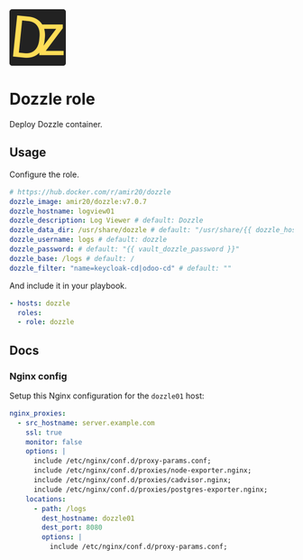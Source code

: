 <img src="/logos/dozzle.png" alt="dozzle logo" width="100" height="100">

# Dozzle role

Deploy Dozzle container.

## Usage

Configure the role.

```yml
# https://hub.docker.com/r/amir20/dozzle
dozzle_image: amir20/dozzle:v7.0.7
dozzle_hostname: logview01
dozzle_description: Log Viewer # default: Dozzle
dozzle_data_dir: /usr/share/dozzle # default: "/usr/share/{{ dozzle_hostname }}"
dozzle_username: logs # default: dozzle
dozzle_password: # default: "{{ vault_dozzle_password }}"
dozzle_base: /logs # default: /
dozzle_filter: "name=keycloak-cd|odoo-cd" # default: ""
```

And include it in your playbook.

```yml
- hosts: dozzle
  roles:
  - role: dozzle
```

## Docs

### Nginx config

Setup this Nginx configuration for the `dozzle01` host:

```yaml
nginx_proxies:
  - src_hostname: server.example.com
    ssl: true
    monitor: false
    options: |
      include /etc/nginx/conf.d/proxy-params.conf;
      include /etc/nginx/conf.d/proxies/node-exporter.nginx;
      include /etc/nginx/conf.d/proxies/cadvisor.nginx;
      include /etc/nginx/conf.d/proxies/postgres-exporter.nginx;
    locations:
      - path: /logs
        dest_hostname: dozzle01
        dest_port: 8080
        options: |
          include /etc/nginx/conf.d/proxy-params.conf;
```